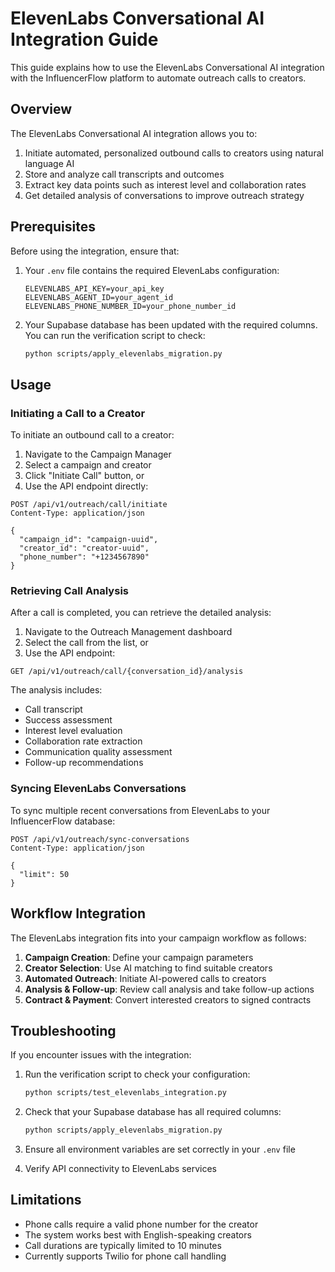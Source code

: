 # ElevenLabs Conversational AI Integration Guide

This guide explains how to use the ElevenLabs Conversational AI integration with the InfluencerFlow platform to automate outreach calls to creators.

## Overview

The ElevenLabs Conversational AI integration allows you to:

1. Initiate automated, personalized outbound calls to creators using natural language AI
2. Store and analyze call transcripts and outcomes
3. Extract key data points such as interest level and collaboration rates
4. Get detailed analysis of conversations to improve outreach strategy

## Prerequisites

Before using the integration, ensure that:

1. Your `.env` file contains the required ElevenLabs configuration:
   ```
   ELEVENLABS_API_KEY=your_api_key
   ELEVENLABS_AGENT_ID=your_agent_id
   ELEVENLABS_PHONE_NUMBER_ID=your_phone_number_id
   ```

2. Your Supabase database has been updated with the required columns. You can run the verification script to check:
   ```bash
   python scripts/apply_elevenlabs_migration.py
   ```

## Usage

### Initiating a Call to a Creator

To initiate an outbound call to a creator:

1. Navigate to the Campaign Manager
2. Select a campaign and creator
3. Click "Initiate Call" button, or
4. Use the API endpoint directly:

```http
POST /api/v1/outreach/call/initiate
Content-Type: application/json

{
  "campaign_id": "campaign-uuid",
  "creator_id": "creator-uuid",
  "phone_number": "+1234567890"
}
```

### Retrieving Call Analysis

After a call is completed, you can retrieve the detailed analysis:

1. Navigate to the Outreach Management dashboard
2. Select the call from the list, or
3. Use the API endpoint:

```http
GET /api/v1/outreach/call/{conversation_id}/analysis
```

The analysis includes:
- Call transcript
- Success assessment
- Interest level evaluation
- Collaboration rate extraction
- Communication quality assessment
- Follow-up recommendations

### Syncing ElevenLabs Conversations

To sync multiple recent conversations from ElevenLabs to your InfluencerFlow database:

```http
POST /api/v1/outreach/sync-conversations
Content-Type: application/json

{
  "limit": 50
}
```

## Workflow Integration

The ElevenLabs integration fits into your campaign workflow as follows:

1. **Campaign Creation**: Define your campaign parameters
2. **Creator Selection**: Use AI matching to find suitable creators
3. **Automated Outreach**: Initiate AI-powered calls to creators
4. **Analysis & Follow-up**: Review call analysis and take follow-up actions
5. **Contract & Payment**: Convert interested creators to signed contracts

## Troubleshooting

If you encounter issues with the integration:

1. Run the verification script to check your configuration:
   ```bash
   python scripts/test_elevenlabs_integration.py
   ```

2. Check that your Supabase database has all required columns:
   ```bash
   python scripts/apply_elevenlabs_migration.py
   ```

3. Ensure all environment variables are set correctly in your `.env` file

4. Verify API connectivity to ElevenLabs services

## Limitations

- Phone calls require a valid phone number for the creator
- The system works best with English-speaking creators
- Call durations are typically limited to 10 minutes
- Currently supports Twilio for phone call handling 